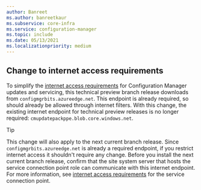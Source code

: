 ```yaml
---
author: Banreet
ms.author: banreetkaur
ms.subservice: core-infra
ms.service: configuration-manager
ms.topic: include
ms.date: 05/13/2021
ms.localizationpriority: medium
---
```


## <a name="bkmk_pkgurl"></a> Change to internet access requirements

<!--9791281-->

To simplify the [internet access requirements](../../../../plan-design/network/internet-endpoints.md#updates-and-servicing) for Configuration Manager updates and servicing, this technical preview branch release downloads from `configmgrbits.azureedge.net`. This endpoint is already required, so should already be allowed through internet filters. With this change, the existing internet endpoint for technical preview releases is no longer required: `cmupdatepackppe.blob.core.windows.net`.

> [!TIP]
> This change will also apply to the next current branch release. Since `configmgrbits.azureedge.net` is already a required endpoint, if you restrict internet access it shouldn't require any change. Before you install the next current branch release, confirm that the site system server that hosts the service connection point role can communicate with this internet endpoint. For more information, see [internet access requirements](../../../../plan-design/network/internet-endpoints.md#service-connection-point) for the service connection point.
